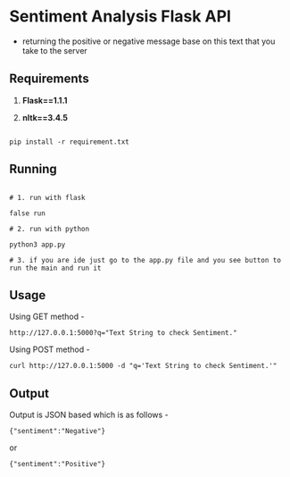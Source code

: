 # Sentiment Analysis Flask API
 
* returning the positive or negative message base on this text that you take to the server


## Requirements

1. **Flask==1.1.1**

2. **nltk==3.4.5**


```shell

pip install -r requirement.txt

```

## Running

```shell

# 1. run with flask

false run

# 2. run with python 

python3 app.py

# 3. if you are ide just go to the app.py file and you see button to run the main and run it 

```

## Usage

Using GET method - 

    http://127.0.0.1:5000?q="Text String to check Sentiment."
Using POST method - 

    curl http://127.0.0.1:5000 -d "q='Text String to check Sentiment.'"


## Output

Output is JSON based which is as follows -

    {"sentiment":"Negative"}
or

    {"sentiment":"Positive"}

